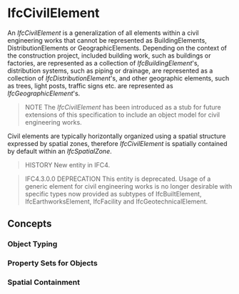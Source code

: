# IfcCivilElement

An _IfcCivilElement_ is a generalization of all elements within a civil engineering works that cannot be represented as BuildingElements, DistributionElements or GeographicElements. Depending on the context of the construction project, included building work, such as buildings or factories, are represented as a collection of _IfcBuildingElement_'s, distribution systems, such as piping or drainage, are represented as a collection of _IfcDistributionElement_'s, and other geographic elements, such as trees, light posts, traffic signs etc. are represented as _IfcGeographicElement_'s.

> NOTE  The _IfcCivilElement_ has been introduced as a stub for future extensions of this specification to include an object model for civil engineering works.

Civil elements are typically horizontally organized using a spatial structure expressed by spatial zones, therefore _IfcCivilElement_ is spatially contained by default within an _IfcSpatialZone_.

> HISTORY  New entity in IFC4.

> IFC4.3.0.0 DEPRECATION This entity is deprecated. Usage of a generic element for civil engineering works is no longer desirable with specific types now provided as subtypes of IfcBuiltElement, IfcEarthworksElement, IfcFacility and IfcGeotechnicalElement.

## Concepts

### Object Typing



### Property Sets for Objects



### Spatial Containment



